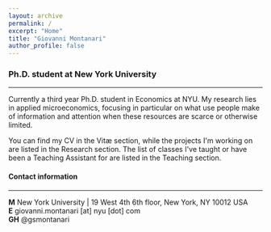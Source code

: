 ```yaml
---
layout: archive
permalink: /
excerpt: "Home"
title: "Giovanni Montanari"
author_profile: false
---
```

### Ph.D. student at New York University
---
Currently a third year Ph.D. student in Economics at NYU.
My research lies in applied microeconomics, focusing in particular on what use people make of information and attention when these resources are scarce or otherwise limited.

You can find my CV in the Vitæ section, while the projects I'm working on are listed in the Research section. The list of classes I've taught or have been a Teaching Assistant for are listed in the Teaching section.

#### Contact information
---
**M** New York University | 19 West 4th 6th floor, New York, NY 10012 USA  
**E** giovanni.montanari [at] nyu [dot] com  
**GH** @gsmontanari  
